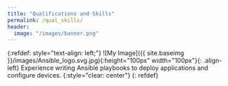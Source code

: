 ```yaml
---
title: "Qualifications and Skills"
permalink: /qual_skills/
header:
  image: "/images/banner.png"
---
```




{:refdef: style="text-align: left;"}
![My Image]({{ site.baseimg }}/images/Ansible_logo.svg.jpg){:height="100px" width="100px"}{: .align-left} Experience writing Ansible playbooks to deploy applications and configure devices.
{:style="clear: center"}
{: refdef}

